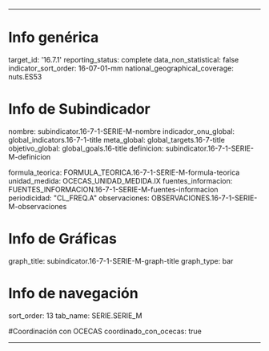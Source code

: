---

# Info genérica
target_id: '16.7.1'
reporting_status: complete
data_non_statistical: false
indicator_sort_order: 16-07-01-mm
national_geographical_coverage: nuts.ES53

# Info de Subindicador
nombre: subindicator.16-7-1-SERIE-M-nombre
indicador_onu_global: global_indicators.16-7-1-title
meta_global: global_targets.16-7-title
objetivo_global: global_goals.16-title
definicion: subindicator.16-7-1-SERIE-M-definicion

formula_teorica: FORMULA_TEORICA.16-7-1-SERIE-M-formula-teorica
unidad_medida: OCECAS_UNIDAD_MEDIDA.IX
fuentes_informacion: FUENTES_INFORMACION.16-7-1-SERIE-M-fuentes-informacion
periodicidad: "CL_FREQ.A"
observaciones: OBSERVACIONES.16-7-1-SERIE-M-observaciones

# Info de Gráficas
graph_title: subindicator.16-7-1-SERIE-M-graph-title
graph_type: bar

# Info de navegación
sort_order: 13
tab_name: SERIE.SERIE_M

#Coordinación con OCECAS
coordinado_con_ocecas: true

---